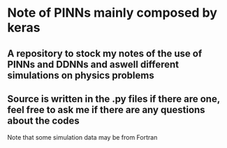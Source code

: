 <h1> Note of PINNs mainly composed by keras</h1>

<h2> A repository to stock my notes of the use of PINNs and DDNNs and aswell different simulations on physics problems </h2>

<h2> Source is written in the .py files if there are one, feel free to ask me if there are any questions about the codes</h2>

Note that some simulation data may be from Fortran
